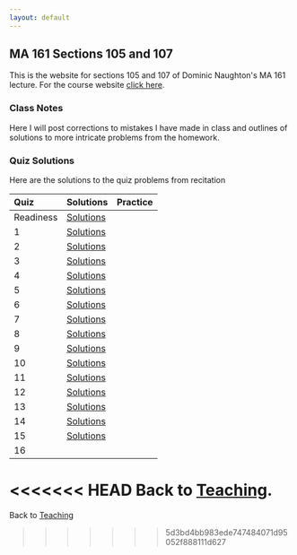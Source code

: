 ```yaml
---
layout: default
---
```


## MA 161 Sections 105 and 107
This is the website for sections 105 and 107 of Dominic Naughton's MA 161 lecture. For the course website [click here](https://www.math.purdue.edu/MA161). 

### [](#notes) Class Notes
Here I will post corrections to mistakes I have made in class and outlines of solutions to more intricate problems from the homework.

### [](#sols) Quiz Solutions
Here are the solutions to the quiz problems from recitation

|           Quiz | Solutions                                     | Practice |
| :------------- | :-------------------------------------------- | :------- |
|      Readiness | [Solutions](quizzes/MA161-Quiz-R.pdf) |          |
|              1 | [Solutions](quizzes/MA161-Quiz-1.pdf)    |          |
|              2 | [Solutions](quizzes/MA161-Quiz-2.pdf)  |          |
|              3 | [Solutions](quizzes/MA161-Quiz-3.pdf)  |          |
|              4 | [Solutions](quizzes/MA161-Quiz-4.pdf)  |          |
|              5 | [Solutions](quizzes/MA161-Quiz-5.pdf)  |          |
|              6 | [Solutions](quizzes/MA161-Quiz-6.pdf)  |          |
|              7 | [Solutions](quizzes/MA161-Quiz-7.pdf)  |          |
|              8 | [Solutions](quizzes/MA161-Quiz-8.pdf)  |          |
|              9 | [Solutions](quizzes/MA161-Quiz-9.pdf)  |          |
|             10 | [Solutions](quizzes/MA161-Quiz-10.pdf) |          |
|             11 | [Solutions](quizzes/MA161-Quiz-11.pdf) |          |
|             12 | [Solutions](quizzes/MA161-Quiz-12.pdf) |          |
|             13 | [Solutions](quizzes/MA161-Quiz-13.pdf) |          |
|             14 | [Solutions](quizzes/MA161-Quiz-14.pdf) |          |
|             15 | [Solutions](quizzes/MA161-Quiz-15.pdf) |          |
|             16 |                                               |          |

<<<<<<< HEAD
Back to [Teaching](../#-teaching).
=======
Back to [Teaching](../#-teaching)
>>>>>>> 5d3bd4bb983ede747484071d95052f888111d627
